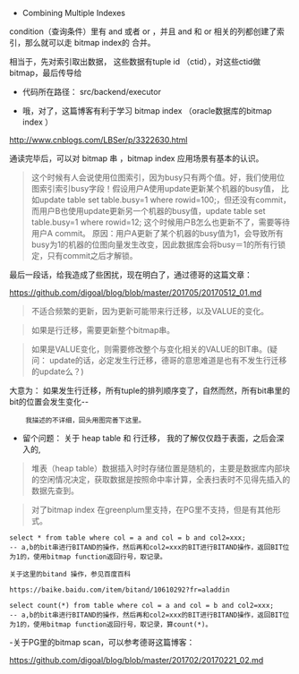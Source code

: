 - Combining Multiple Indexes

condition（查询条件）里有 and 或者 or ，并且 and 和 or 相关的列都创建了索引，那么就可以走 bitmap index的 合并。

相当于，先对索引取出数据， 这些数据有tuple id （ctid），对这些ctid做 bitmap，最后传导给

- 代码所在路径：
src/backend/executor

- 哦，对了，这篇博客有利于学习 bitmap index （oracle数据库的bitmap index ）

http://www.cnblogs.com/LBSer/p/3322630.html

通读完毕后，可以对 bitmap 串 ，bitmap index 应用场景有基本的认识。

>这个时候有人会说使用位图索引，因为busy只有两个值。好，我们使用位图索引索引busy字段！假设用户A使用update更新某个机器的busy值，
>比如update table set table.busy=1 where rowid=100;，但还没有commit，而用户B也使用update更新另一个机器的busy值，update table set table.busy=1 where rowid=12; 这个时候用户B怎么也更新不了，需要等待用户A commit。
>原因：用户A更新了某个机器的busy值为1，会导致所有busy为1的机器的位图向量发生改变，因此数据库会将busy＝1的所有行锁定，只有commit之后才解锁。

最后一段话，给我造成了些困扰，现在明白了，通过德哥的这篇文章：

https://github.com/digoal/blog/blob/master/201705/20170512_01.md

>不适合频繁的更新，因为更新可能带来行迁移，以及VALUE的变化。

>如果是行迁移，需要更新整个bitmap串。

>如果是VALUE变化，则需要修改整个与变化相关的VALUE的BIT串。(疑问： update的话，必定发生行迁移，德哥的意思难道是也有不发生行迁移的update么？)

大意为： 如果发生行迁移，所有tuple的排列顺序变了，自然而然，所有bit串里的bit的位置会发生变化--

        我描述的不详细，回头用图完善下这里。
        
- 留个问题： 关于 heap table 和 行迁移， 我的了解仅仅趋于表面，之后会深入的,

>堆表（heap table）数据插入时时存储位置是随机的，主要是数据库内部块的空闲情况决定，获取数据是按照命中率计算，全表扫表时不见得先插入的数据先查到。

>对了bitmap index 在greenplum里支持，在PG里不支持，但是有其他形式。

```
select * from table where col = a and col = b and col2=xxx;        
-- a,b的bit串进行BITAND的操作，然后再和col2=xxx的BIT进行BITAND操作，返回BIT位为1的，使用bitmap function返回行号，取记录。    

关于这里的bitand 操作，参见百度百科

https://baike.baidu.com/item/bitand/10610292?fr=aladdin
      
select count(*) from table where col = a and col = b and col2=xxx;        
-- a,b的bit串进行BITAND的操作，然后再和col2=xxx的BIT进行BITAND操作，返回BIT位为1的，使用bitmap function返回行号，取记录，算count(*)。
```

-关于PG里的bitmap scan，可以参考德哥这篇博客：

https://github.com/digoal/blog/blob/master/201702/20170221_02.md








  
  

